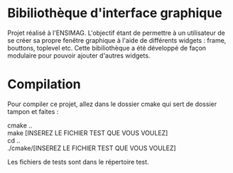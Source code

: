 # Bibiliothèque d'interface graphique

Projet réalisé à l'ENSIMAG. L'objectif étant de permettre à un utilisateur de se créer sa propre fenêtre graphique à l'aide de différents widgets : frame, bouttons, toplevel etc. Cette bibiliothèque a été développé de façon modulaire pour pouvoir ajouter d'autres widgets.

# Compilation

Pour compiler ce projet, allez dans le dossier cmake qui sert de dossier tampon et faites : 

cmake .. <br>
make [INSEREZ LE FICHIER TEST QUE VOUS VOULEZ] <br>
cd .. <br>
./cmake/[INSEREZ LE FICHIER TEST QUE VOUS VOULEZ] <br>
 
Les fichiers de tests sont dans le répertoire test.
